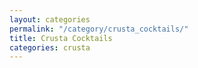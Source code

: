 ```yaml
---
layout: categories
permalink: "/category/crusta_cocktails/"
title: Crusta Cocktails
categories: crusta
---
```

